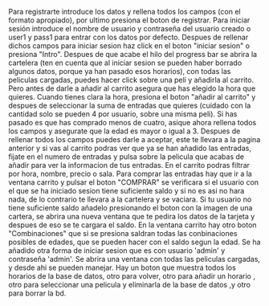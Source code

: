 Para registrarte introduce los datos y rellena todos los campos (con el formato apropiado), por ultimo presiona el boton de registrar. Para iniciar sesión introduce el nombre de usuario y contraseña del usuario creado o user1 y pass1 para entrar con los datos por defecto. Despues de rellenar dichos campos para iniciar sesion haz click en el boton "iniciar sesion" o presiona "Intro". Despues de que acabe el hilo del progress bar se abrira la cartelera (ten en cuenta que al iniciar sesion se pueden haber borrado algunos datos, porque ya han pasado esos horarios), con todas las peliculas cargadas, puedes hacer click sobre una peli y añadirla al carrito. Pero antes de darle a añadir al carrito asegura que has elegido la hora que quieres. Cuando tienes clara la hora, presiona el boton "añadir al carrito" y despues de seleccionar la suma de entradas que quieres (cuidado con la cantidad solo se pueden 4 por usuario, sobre una misma peli). Si has pasado es que has comprado menos de cuatro, asique ahora rellena todos los campos y asegurate que la edad es mayor o igual a 3. Despues de rellenar todos los campos puedes darle a aceptar, este te llevara a la pagina anterior y si vas al carrito podras ver que ya se han añadido las entradas, fijate en el numero de entradas y pulsa sobre la pelicula que acabas de añadir para ver la informacion de tus entradas. En el carrito podras filtrar por hora, nombre, precio o sala. Para comprar las entradas hay que ir a la ventana carrito y pulsar el boton "COMPRAR" se verificara si el usuario con el que se ha iniciado sesion tiene suficiente saldo y si no es asi no hara nada, de lo contrario te llevara a la cartelera y se vaciara. Si tu usuario no tiene suficiente saldo añadelo presionando el boton con la imagen de una cartera, se abrira una nueva ventana que te pedira los datos de la tarjeta y despues de eso se te cargara el saldo. En la ventana carrito hay otro boton "Combinaciones" que si se presiona saldran todas las conbinaciones posibles de edades, que se pueden hacer con el saldo segun la edad.
Se ha añadido otra forma de iniciar sesion que es con usuario 'admin' y contraseña 'admin'. Se abrira una ventana con todas las peliculas cargadas, y desde ahi se pueden manejar. Hay un boton que muestra todos los horarios de la base de datos, otro para volver, otro para añadir un horario , otro para seleccionar una pelicula y eliminarla de la base de datos ,y otro para borrar la bd.
